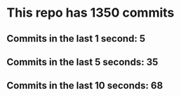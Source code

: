 # This repo has 1350 commits

## Commits in the last 1 second: 5
## Commits in the last 5 seconds: 35
## Commits in the last 10 seconds: 68

